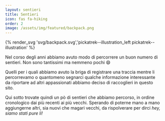 ```yaml
---
layout: sentieri
title: Sentieri
icon: fas fa-hiking
order: 2
image: /assets/img/featured/backpack.png
---
```


{% render_svg 'svg/backpack.svg','pickatrek--illustration_left pickatrek--illustration' %}

Nel corso degli anni abbiamo avuto modo di percorrere un buon numero di sentieri. Non sono tantissimi ma nemmeno pochi :smile:

Quelli per i quali abbiamo avuto la briga di registrare una traccia mentre li percorrevamo o quantomeno segnarci qualche 
informazione interessante da riportare ad altri appassionati abbiamo deciso di raccoglieri in questo sito.

Qui sotto trovate quindi un pò di sentieri che abbiamo percorso, in ordine cronologico dai più recenti ai più vecchi. Sperando di
poterne mano a mano aggiungerne altri, sia nuovi che magari vecchi, da rispolverare per dirci _hey, siamo stati pure li!_